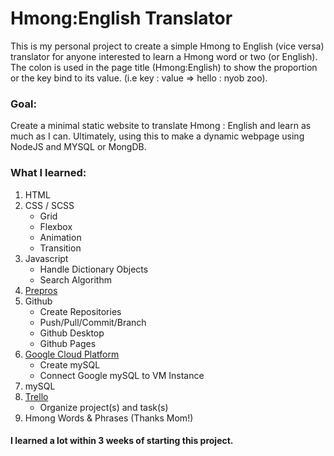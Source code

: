 # Hmong:English Translator
This is my personal project to create a simple Hmong to English (vice versa) translator for anyone interested to learn
a Hmong word or two (or English). The colon is used in the page title (Hmong:English) to show the proportion or the key bind
to its value. (i.e key : value => hello : nyob zoo).

### Goal:
Create a minimal static website to translate Hmong : English and learn as much as I can. Ultimately, using this to make a dynamic webpage using NodeJS and MYSQL or MongDB. 

### What I learned:
  1. HTML
  2. CSS / SCSS
      * Grid
      * Flexbox
      * Animation
      * Transition
  4. Javascript
      * Handle Dictionary Objects
      * Search Algorithm
  5. <a href="https://prepros.io/">Prepros</a>
  6. Github
      * Create Repositories
      * Push/Pull/Commit/Branch
      * Github Desktop
      * Github Pages
  7. <a href="https://cloud.google.com/">Google Cloud Platform</a>
      * Create mySQL
      * Connect Google mySQL to VM Instance 
  8. mySQL
  9. <a href="https://trello.com/">Trello</a>
      * Organize project(s) and task(s)
  10. Hmong Words & Phrases (Thanks Mom!)</br>
  #### I learned a lot within 3 weeks of starting this project.
